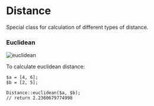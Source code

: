 # Distance

Special class for calculation of different types of distance.

### Euclidean

![euclidean](https://upload.wikimedia.org/math/8/4/9/849f040fd10bb86f7c85eb0bbe3566a4.png "Euclidean Distance")

To calculate euclidean distance:

```
$a = [4, 6];
$b = [2, 5];
        
Distance::euclidean($a, $b);
// return 2.2360679774998
```
